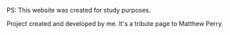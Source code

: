 PS: This website was created for study purposes.

Project created and developed by me. It's a tribute page to Matthew Perry.
